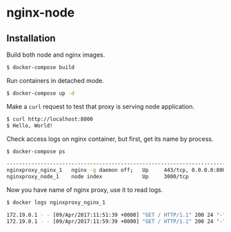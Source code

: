 # nginx-node

## Installation

Build both node and nginx images.

```bash
$ docker-compose build
```

Run containers in detached mode.

```bash
$ docker-compose up -d
```

Make a `curl` request to test that proxy is serving node application.

```bash
$ curl http://localhost:8000
$ Hello, World!
```

Check access logs on nginx container, but first, get its name by process.

```bash
$ docker-compose ps

--------------------------------------------------------------------------------
nginxproxy_nginx_1   nginx -g daemon off;   Up     443/tcp, 0.0.0.0:8000->80/tcp
nginxproxy_node_1    node index             Up     3000/tcp                      
```

Now you have name of nginx proxy, use it to read logs.

```bash
$ docker logs nginxproxy_nginx_1

172.19.0.1 - - [09/Apr/2017:11:51:39 +0000] "GET / HTTP/1.1" 200 24 "-" "curl/7.51.0" "-"
172.19.0.1 - - [09/Apr/2017:11:59:39 +0000] "GET / HTTP/1.1" 200 24 "-" "curl/7.51.0" "-"
```
